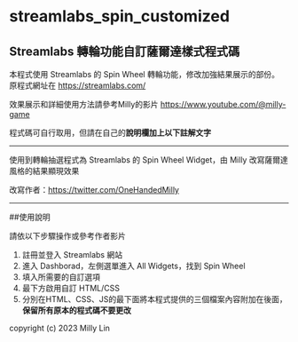 # streamlabs_spin_customized
## Streamlabs 轉輪功能自訂薩爾達樣式程式碼

本程式使用 Streamlabs 的 Spin Wheel 轉輪功能，修改加強結果展示的部份。
原程式網址在
https://streamlabs.com/

效果展示和詳細使用方法請參考Milly的影片
https://www.youtube.com/@milly-game

程式碼可自行取用，但請在自己的**說明欄加上以下註解文字**

---

使用到轉輪抽選程式為 Streamlabs 的 Spin Wheel Widget，由 Milly 改寫薩爾達風格的結果顯現效果

改寫作者：https://twitter.com/OneHandedMilly


---

##使用說明

請依以下步驟操作或參考作者影片


1. 註冊並登入 Streamlabs 網站
2. 進入 Dashborad，左側選單進入 All Widgets，找到 Spin Wheel
3. 填入所需要的自訂選項
4. 最下方啟用自訂 HTML/CSS
5. 分別在HTML、CSS、JS的最下面將本程式提供的三個檔案內容附加在後面，**保留所有原本的程式碼不要更改**



copyright (c) 2023 Milly Lin

